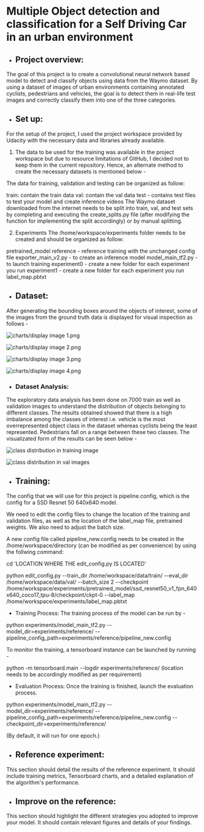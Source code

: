 # Multiple Object detection and classification for a Self Driving Car in an urban environment

- ## Project overview: 
The goal of this project is to create a convolutional neural network based model to detect and classify objects using data from the Waymo dataset.  By using a dataset of images of urban environments containing annotated cyclists, pedestrians and vehicles, the goal is to detect them in real-life test images and correctly classify them into one of the three categories.

- ## Set up: 
For the setup of the project, I used the project workspace provided by Udacity with the necessary data and libraries already available. 

1. The data to be used for the training was available in the project workspace but due to resource limitations of GitHub, I decided not to keep them in the current repository. Hence, an alternate method to create the necessary datasets is mentioned below -

The data for training, validation and testing can be organized as follow:

train: contain the train data
val: contain the val data
test - contains test files to test your model and create inference videos
The Waymo dataset downloaded from the internet needs to be split into train, val, and test sets by completing and executing the create_splits.py file (after modifying the function for implementing the split accordingly) or by manual splitting.


2. Experiments
The /home/workspace/experiments folder needs to be created and should be organized as follow:

pretrained_model
reference - reference training with the unchanged config file
exporter_main_v2.py - to create an inference model
model_main_tf2.py - to launch training
experiment0 - create a new folder for each experiment you run
experiment1 - create a new folder for each experiment you run
label_map.pbtxt

- ## Dataset:
After generating the bounding boxes around the objects of interest, some of the images from the ground truth data is displayed for visual inspection as follows -

![charts/display image 1.png](https://github.com/SohamBera16/Multiple-Object-detection-and-classification-for-a-Self-Driving-Car-in-an-urban-environment-/blob/main/charts/display%20image%201.png)

![charts/display image 2.png](https://github.com/SohamBera16/Multiple-Object-detection-and-classification-for-a-Self-Driving-Car-in-an-urban-environment-/blob/main/charts/display%20image%202.png)

![charts/display image 3.png](https://github.com/SohamBera16/Multiple-Object-detection-and-classification-for-a-Self-Driving-Car-in-an-urban-environment-/blob/main/charts/display%20image%203.png)

![charts/display image 4.png](https://github.com/SohamBera16/Multiple-Object-detection-and-classification-for-a-Self-Driving-Car-in-an-urban-environment-/blob/main/charts/display%20image%204.png)

- ### Dataset Analysis: 
The exploratory data analysis has been done on 7000 train as well as validation images to understand the distribution of objects belonging to different classes. The results obtained showed that there is a high imbalance among the classes of interest i.e. vehicle is the most overrepresented object class in the dataset whereas cyclists being the least represented. Pedestrians fall on a range between these two classes. The visualizated form of the results can be seen below - 

![class distribution in training image](https://github.com/SohamBera16/Multiple-Object-detection-and-classification-for-a-Self-Driving-Car-in-an-urban-environment-/blob/main/charts/training%20class%20distribution.png)

![class distribution in val images](https://github.com/SohamBera16/Multiple-Object-detection-and-classification-for-a-Self-Driving-Car-in-an-urban-environment-/blob/main/charts/validation%20class%20distribution.png)

- ## Training:
The config that we will use for this project is pipeline.config, which is the config for a SSD Resnet 50 640x640 model.

We need to edit the config files to change the location of the training and validation files, as well as the location of the label_map file, pretrained weights. We also need to adjust the batch size.

A new config file called pipeline_new.config needs to be created in the /home/workspace/directory (can be modified as per convenience) by using the follwing command:

cd 'LOCATION WHERE THE edit_config.py IS LOCATED'

python edit_config.py --train_dir /home/workspace/data/train/ --eval_dir /home/workspace/data/val/ --batch_size 2 --checkpoint /home/workspace/experiments/pretrained_model/ssd_resnet50_v1_fpn_640x640_coco17_tpu-8/checkpoint/ckpt-0 --label_map /home/workspace/experiments/label_map.pbtxt

- Training Process:
The training process of the model can be run by - 

python experiments/model_main_tf2.py --model_dir=experiments/reference/ --pipeline_config_path=experiments/reference/pipeline_new.config

To monitor the training, a tensorboard instance can be launched by running - 

python -m tensorboard.main --logdir experiments/reference/ (location needs to be accordingly modified as per requirement)

- Evaluation Process:
Once the training is finished, launch the evaluation process.


python experiments/model_main_tf2.py --model_dir=experiments/reference/ --pipeline_config_path=experiments/reference/pipeline_new.config --checkpoint_dir=experiments/reference/


(By default, it will run for one epoch.)


- ## Reference experiment: 
This section should detail the results of the reference experiment. It should include training metrics, Tensorboard charts, and a detailed explanation of the algorithm's performance.

- ## Improve on the reference: 
This section should highlight the different strategies you adopted to improve your model. It should contain relevant figures and details of your findings.

